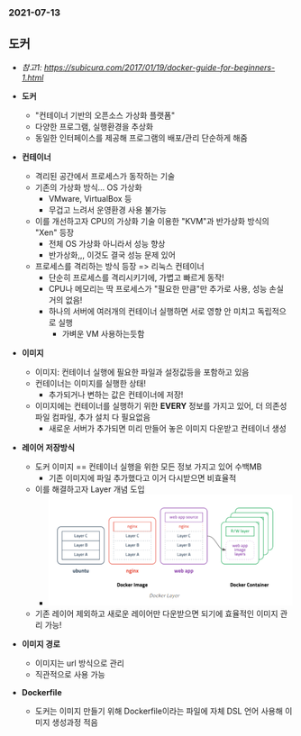 ### 2021-07-13

## 도커
- *참고1: https://subicura.com/2017/01/19/docker-guide-for-beginners-1.html*
- **도커**
    - "컨테이너 기반의 오픈소스 가상화 플랫폼"
    - 다양한 프로그램, 실행환경을 추상화 
    - 동일한 인터페이스를 제공해 프로그램의 배포/관리 단순하게 해줌

- **컨테이너**
    - 격리된 공간에서 프로세스가 동작하는 기술
    - 기존의 가상화 방식... OS 가상화 
        - VMware, VirtualBox 등
        - 무겁고 느려서 운영환경 사용 불가능
    - 이를 개선하고자 CPU의 가상화 기술 이용한 "KVM"과 반가상화 방식의 "Xen" 등장
        - 전체 OS 가상화 아니라서 성능 향상
        - 반가상화,,, 이것도 결국 성능 문제 있어
    - 프로세스를 격리하는 방식 등장 => 리눅스 컨테이너
        - 단순히 프로세스를 격리시키기에, 가볍고 빠르게 동작!
        - CPU나 메모리는 딱 프로세스가 "필요한 만큼"만 추가로 사용, 성능 손실 거의 없음!
        - 하나의 서버에 여러개의 컨테이너 실행하면 서로 영향 안 미치고 독립적으로 실행
            - 가벼운 VM 사용하는듯함

- **이미지**
    - 이미지: 컨테이너 실행에 필요한 파일과 설정값등을 포함하고 있음
    - 컨테이너는 이미지를 실행한 상태!
        - 추가되거나 변하는 값은 컨테이너에 저장!
    - 이미지에는 컨테이너를 실행하기 위한 **EVERY** 정보를 가지고 있어, 더 의존성 파일 컴파일, 추가 설치 다 필요없음
        - 새로운 서버가 추가되면 미리 만들어 놓은 이미지 다운받고 컨테이너 생성

- **레이어 저장방식**
    - 도커 이미지 == 컨테이너 실행을 위한 모든 정보 가지고 있어 수백MB
        - 기존 이미지에 파일 추가했다고 이거 다시받으면 비효율적
    - 이를 해결하고자 Layer 개념 도입
        - ![](../image/2021-07-13-docker-layer.PNG)
    - 기존 레이어 제외하고 새로운 레이어만 다운받으면 되기에 효율적인 이미지 관리 가능!
    
- **이미지 경로**
    - 이미지는 url 방식으로 관리
    - 직관적으로 사용 가능
    
- **Dockerfile**
    - 도커는 이미지 만들기 위해 Dockerfile이라는 파일에 자체 DSL 언어 사용해 이미지 생성과정 적음
    